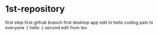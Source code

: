 # 1st-repository
first step
first github branch
first desktop app edit
hi
hello coding pals
hi everyone
:)
hello :)
second edit from leo

